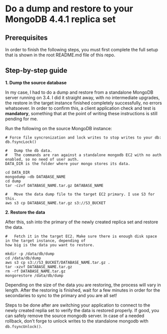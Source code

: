 # Do a dump and restore to your MongoDB 4.4.1 replica set

## Prerequisites

In order to finish the following steps, you must first complete the full setup that is shown in the root README.md file of this repo.

## Step-by-step guide

**1. Dump the source database**

In my case, I had to do a dump and restore from a standalone MongoDB server running on 3.4. I did it straight away, with no intermediate upgrades, the restore in the target instance finished completely successfully, no errors whatsoever. In order to confirm this, a client application check and test is **mandatory**, something that at the point of writing these instructions is still pending for me.

Run the following on the source MongoDB instance:

```
# Force file syncronization and lock writes to stop writes to your db:
db.fsyncLock()

#   Dump the db data. 
#   The commands are ran against a standalone mongodb EC2 with no auth enabled, so no need of user auth. 
DATA_DIR is the folder where your mongo stores its data.

cd DATA_DIR
mongodump —db DATABASE_NAME
cd dump
tar -czvf DATABASE_NAME.tar.gz DATABASE_NAME

#   Move the data dump file to the target EC2 primary. I use S3 for this.
aws s3 cp DATABASE_NAME.tar.gz s3://S3_BUCKET
```

**2. Restore the data**

After this, ssh into the primary of the newly created replica set and restore the data.

```
#   Fetch it in the target EC2. Make sure there is enough disk space in the target instance, depending of 
how big is the data you want to restore.

mkdir -p /data/db/dump
cd /data/db/dump
aws s3 cp s3://S3_BUCKET/DATABASE_NAME.tar.gz .
tar -xzvf DATABASE_NAME.tar.gz
rm -rf DATABASE_NAME.tar.gz
mongorestore /data/db/dump
```
Depending on the size of the data you are restoring, the process will vary in length. After the restoring is finished, wait for a few minutes in order for the secondaries to sync to the primary and you are all set!

Steps to be done after are switching your application to connect to the newly created replia set to verify the data is restored properly. If good, you can safely remove the source mongodb server.
In case of a needed rollback, don't forge to unlock writes to the standalone mongodb with `db.fsyncUnlock()`.